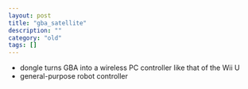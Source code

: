 ```yaml
---
layout: post
title: "gba_satellite"
description: ""
category: "old"
tags: []
---
```



* dongle turns GBA into a wireless PC controller like that of the Wii U
* general-purpose robot controller
